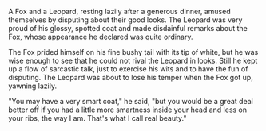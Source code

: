 A Fox and a Leopard, resting lazily after a generous dinner,
amused themselves by disputing about their good looks. The
Leopard was very proud of his glossy, spotted coat and made
disdainful remarks about the Fox, whose appearance he declared
was quite ordinary.

The Fox prided himself on his fine bushy tail with its tip of
white, but he was wise enough to see that he could not rival the
Leopard in looks. Still he kept up a flow of sarcastic talk, just
to exercise his wits and to have the fun of disputing. The
Leopard was about to lose his temper when the Fox got up, yawning
lazily.

"You may have a very smart coat," he said, "but you would be a
great deal better off if you had a little more smartness inside
your head and less on your ribs, the way I am. That's what I call
real beauty."
